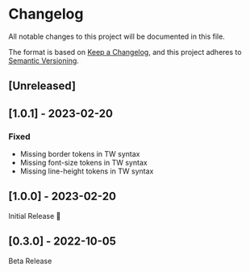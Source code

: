 # Changelog
All notable changes to this project will be documented in this file.

The format is based on [Keep a Changelog](https://keepachangelog.com/en/1.0.0/),
and this project adheres to [Semantic Versioning](https://semver.org/spec/v2.0.0.html).

## [Unreleased]

## [1.0.1] - 2023-02-20
### Fixed
- Missing border tokens in TW syntax
- Missing font-size tokens in TW syntax
- Missing line-height tokens in TW syntax

## [1.0.0] - 2023-02-20
Initial Release 🎉

## [0.3.0] - 2022-10-05
Beta Release
